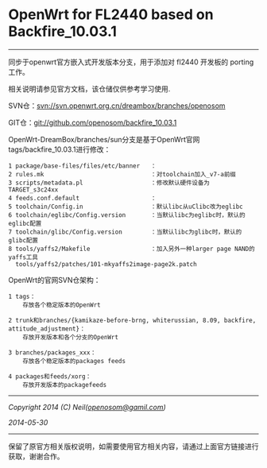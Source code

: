 
OpenWrt for FL2440 based on Backfire_10.03.1
===
---------------------------------
同步于openwrt官方嵌入式开发版本分支，用于添加对 fl2440 开发板的 porting 工作。

相关说明请参见官方文档，该仓储仅供参考学习使用.

SVN仓：[svn://svn.openwrt.org.cn/dreambox/branches/openosom](https://dev.openwrt.org.cn/browser/branches/openosom)

GIT仓：[git://github.com/openosom/backfire_10.03.1](https://github.com/openosom/backfire_10.03.1)


OpenWrt-DreamBox/branches/sun分支是基于OpenWrt官网tags/backfire_10.03.1进行修改：

    1 package/base-files/files/etc/banner   ：
    2 rules.mk                              ：对toolchain加入_v7-a前缀
    3 scripts/metadata.pl                   ：修改默认硬件设备为TARGET_s3c24xx
    4 feeds.conf.default                    ：
    5 toolchain/Config.in                   ：默认libc从uClibc改为eglibc
    6 toolchain/eglibc/Config.version       ：当默认libc为eglibc时，默认的eglibc配置
    7 toolchain/glibc/Config.version        ：当默认libc为glibc时，默认的glibc配置
    8 tools/yaffs2/Makefile                 ：加入另外一种larger page NAND的yaffs工具
      tools/yaffs2/patches/101-mkyaffs2image-page2k.patch


OpenWrt的官网SVN仓架构：

    1 tags：
        存放各个稳定版本的OpenWrt
            
    2 trunk和branches/{kamikaze-before-brng, whiterussian, 8.09, backfire, attitude_adjustment}：
        存放开发版本和各个分支的OpenWrt

    3 branches/packages_xxx：
        存放各个稳定版本的packages feeds
        
    4 packages和feeds/xorg：
        存放开发版本的packagefeeds



---------------------------------
_Copyright 2014 (C) Neil([openosom@gamil.com](gmail.google.com))_

_2014-05-30_

---------------------------------
保留了原官方相关版权说明，如需要使用官方相关内容，请通过上面官方链接进行获取，谢谢合作。
